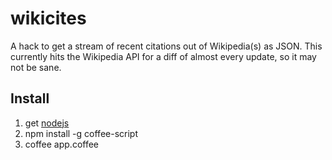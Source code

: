 wikicites
=========

A hack to get a stream of recent citations out of Wikipedia(s) as JSON. This 
currently hits the Wikipedia API for a diff of almost every update, so it may 
not be sane.

Install
-------

1. get [nodejs](http://nodejs.org)
1. npm install -g coffee-script
1. coffee app.coffee
